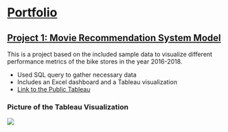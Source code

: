 # [Portfolio](https://github.com/Lacsam/Portfolio)

## [Project 1: Movie Recommendation System Model](https://github.com/Lacsam/BikeStore-Data-visualization)

This is a project based on the included sample data to visualize different performance metrics of the bike stores in the year 2016-2018.

* Used SQL query to gather necessary data
* Includes an Excel dashboard and a Tableau visualization
* [Link to the Public Tableau](https://public.tableau.com/app/profile/lac.sam/viz/BikeStoresDashboard_16842052851400/Dashboard1)

### Picture of the Tableau Visualization
![](Images/Picture%201.png) 
